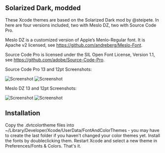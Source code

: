 ## Solarized Dark, modded

These Xcode themes are based on the Solarized Dark mod by @steipete. In here are four versions included, two with Meslo DZ, two with Source Code Pro.

Meslo DZ is a customized version of Apple’s Menlo-Regular font. It is Apache v2 licensed, see https://github.com/andreberg/Meslo-Font.

Source Code Pro is licensed under the SIL Open Font License, Version 1.1, see https://github.com/adobe/Source-Code-Pro.

Source Code Pro 13 and 12pt Screenshots:

![Screenshot](https://raw.github.com/stefanmunz/xcode-themes-solarized-modded/master/Screenshots/SCP13.png "Screenshot")
![Screenshot](https://raw.github.com/stefanmunz/xcode-themes-solarized-modded/master/Screenshots/SCP12.png "Screenshot")

Meslo DZ 13 and 12pt Screenshots:

![Screenshot](https://raw.github.com/stefanmunz/xcode-themes-solarized-modded/master/Screenshots/Meslo13.png "Screenshot")
![Screenshot](https://raw.github.com/stefanmunz/xcode-themes-solarized-modded/master/Screenshots/Meslo12.png "Screenshot")

Installation
------------
Copy the .dvtcolortheme files into ~/Library/Developer/Xcode/UserData/FontAndColorThemes - you may have to create the last folder if you haven't changed your color themes yet. Install the fonts by doubleclicking them. Restart Xcode and select a new theme in Preferences/Fonts & Colors. That's it.
